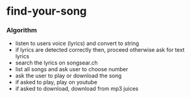# find-your-song

### Algorithm

- listen to users voice (lyrics) and convert to string
- if lyrics are detected correctly then, proceed otherwise ask for text lyrics
- search the lyrics on songsear.ch
- list all songs and ask user to choose number
- ask the user to play or download the song
- if asked to play, play on youtube
- if asked to download, download from mp3 juices
